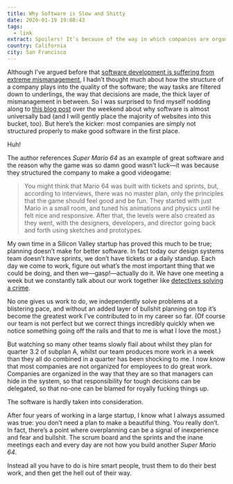 ```yaml
---
title: Why Software is Slow and Shitty
date: 2020-01-19 19:08:43
tags:
  - link
extract: Spoilers! It’s because of the way in which companies are organized.
country: California
city: San Francisco
---
```


Although I’ve argued before that [software development is suffering from extreme mismanagement](https://www.robinrendle.com/notes/the-dashboard-problem), I hadn’t thought much about how the structure of a company plays into the quality of the software; the way tasks are filtered down to underlings, the way that decisions are made, the thick layer of mismanagement in between. So I was surprised to find myself nodding along to [this blog post](http://pketh.org/why-software-is-slow-and-shitty.html) over the weekend about why software is almost universally bad (and I will gently place the majority of websites into this bucket, too). But here’s the kicker: most companies are simply not structured properly to make good software in the first place.

Huh!

The author references _Super Mario 64_ as an example of great software and the reason why the game was so damn good wasn’t luck—it was because they structured the company to make a good videogame:

> You might think that Mario 64 was built with tickets and sprints, but, according to interviews, there was no master plan, only the principles that the game should feel good and be fun. They started with just Mario in a small room, and tuned his animations and physics until he felt nice and responsive. After that, the levels were also created as they went, with the designers, developers, and director going back and forth using sketches and prototypes.

My own time in a Silicon Valley startup has proved this much to be true; planning doesn’t make for better software. In fact today our design systems team doesn’t have sprints, we don’t have tickets or a daily standup. Each day we come to work, figure out what’s the most important thing that we could be doing, and then we—gasp!—actually do it. We have one meeting a week but we constantly talk about our work together like [detectives solving a crime](https://www.robinrendle.com/notes/partners-in-crime).

No one gives us work to do, we independently solve problems at a blistering pace, and without an added layer of bullshit planning on top it’s become the greatest work I’ve contributed to in my career so far. (Of course our team is not perfect but we correct things incredibly quickly when we notice something going off the rails and that to me is what I love the most.)

But watching so many other teams slowly flail about whilst they plan for quarter 3.2 of subplan A, whilst our team produces more work in a week than they all do combined in a quarter has been shocking to me. I now know that most companies are not organized for employees to do great work. Companies are organized in the way that they are so that managers can hide in the system, so that responsibility for tough decisions can be delegated, so that no-one can be blamed for royally fucking things up.

The software is hardly taken into consideration.

After four years of working in a large startup, I know what I always assumed was true: you don’t need a plan to make a beautiful thing. You really don’t. In fact, there’s a point where overplanning can be a signal of inexperience and fear and bullshit. The scrum board and the sprints and the inane meetings each and every day are not how you build another _Super Mario 64_.

Instead all you have to do is hire smart people, trust them to do their best work, and then get the hell out of their way.
